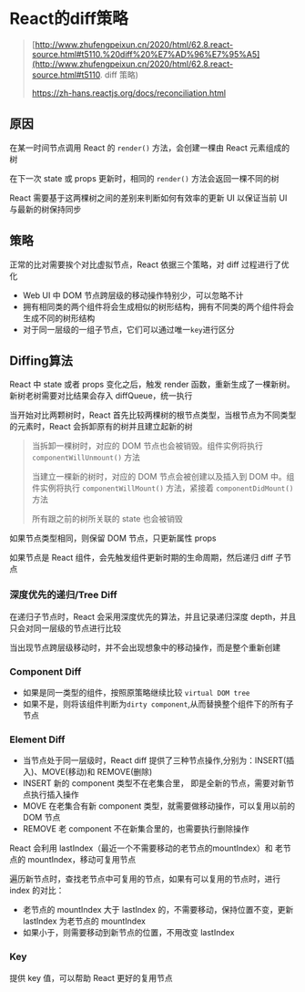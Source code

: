 # React的diff策略

> [http://www.zhufengpeixun.cn/2020/html/62.8.react-source.html#t5110.%20diff%20%E7%AD%96%E7%95%A5](http://www.zhufengpeixun.cn/2020/html/62.8.react-source.html#t5110. diff 策略)
>
> https://zh-hans.reactjs.org/docs/reconciliation.html

## 原因

在某一时间节点调用 React 的 `render()` 方法，会创建一棵由 React 元素组成的树

在下一次 state 或 props 更新时，相同的 `render()` 方法会返回一棵不同的树

React 需要基于这两棵树之间的差别来判断如何有效率的更新 UI 以保证当前 UI 与最新的树保持同步

## 策略

正常的比对需要挨个对比虚拟节点，React 依据三个策略，对 diff 过程进行了优化

- Web UI 中 DOM 节点跨层级的移动操作特别少，可以忽略不计
- 拥有相同类的两个组件将会生成相似的树形结构，拥有不同类的两个组件将会生成不同的树形结构
- 对于同一层级的一组子节点，它们可以通过唯一`key`进行区分

## Diffing算法

React 中 state 或者 props 变化之后，触发 render 函数，重新生成了一棵新树。新树老树需要对比结果会存入 diffQueue，统一执行

当开始对比两颗树时，React 首先比较两棵树的根节点类型，当根节点为不同类型的元素时，React 会拆卸原有的树并且建立起新的树

> 当拆卸一棵树时，对应的 DOM 节点也会被销毁。组件实例将执行 `componentWillUnmount()` 方法
>
> 当建立一棵新的树时，对应的 DOM 节点会被创建以及插入到 DOM 中。组件实例将执行 `componentWillMount()` 方法，紧接着 `componentDidMount()` 方法
>
> 所有跟之前的树所关联的 state 也会被销毁

如果节点类型相同，则保留 DOM 节点，只更新属性 props

如果节点是 React 组件，会先触发组件更新时期的生命周期，然后递归 diff 子节点

### 深度优先的递归/Tree Diff

在递归子节点时，React 会采用深度优先的算法，并且记录递归深度 depth，并且只会对同一层级的节点进行比较

当出现节点跨层级移动时，并不会出现想象中的移动操作，而是整个重新创建

### Component Diff

- 如果是同一类型的组件，按照原策略继续比较 `virtual DOM tree`
- 如果不是，则将该组件判断为`dirty component`,从而替换整个组件下的所有子节点

### Element Diff

- 当节点处于同一层级时，React diff 提供了三种节点操作,分别为：INSERT(插入)、MOVE(移动)和 REMOVE(删除)
- INSERT 新的 component 类型不在老集合里， 即是全新的节点，需要对新节点执行插入操作
- MOVE 在老集合有新 component 类型，就需要做移动操作，可以复用以前的 DOM 节点
- REMOVE 老 component 不在新集合里的，也需要执行删除操作

React 会利用 lastIndex（最近一个不需要移动的老节点的mountIndex）和 老节点的 mountIndex，移动可复用节点

遍历新节点时，查找老节点中可复用的节点，如果有可以复用的节点时，进行 index 的对比：

- 老节点的 mountIndex 大于 lastIndex 的，不需要移动，保持位置不变，更新 lastIndex 为老节点的 mountIndex
- 如果小于，则需要移动到新节点的位置，不用改变 lastIndex

### Key

提供 key 值，可以帮助 React 更好的复用节点



